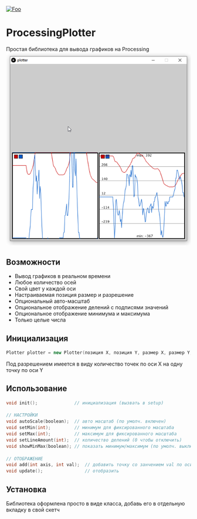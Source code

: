 [![Foo](https://img.shields.io/badge/README-ENGLISH-brightgreen.svg?style=for-the-badge)](https://github-com.translate.goog/GyverLibs/ProcessingPlotter?_x_tr_sl=ru&_x_tr_tl=en)

# ProcessingPlotter
 Простая библиотека для вывода графиков на Processing
![image](/plotterimg.png)

## Возможности
- Вывод графиков в реальном времени
- Любое количество осей
- Свой цвет у каждой оси
- Настраиваемая позиция размер и разрешение
- Опциональный авто-масштаб
- Опциональное отображение делений с подписями значений
- Опциональное отображение минимума и максимума
- Только целые числа

## Инициализация
```cpp
Plotter plotter = new Plotter(позиция X, позиция Y, размер X, размер Y, кол-во осей, разрешение);
```
Под разрешением имеется в виду количество точек по оси Х на одну точку по оси Y

## Использование
```cpp
void init();              // инициализация (вызвать в setup)

// НАСТРОЙКИ
void autoScale(boolean);  // авто масштаб (по умолч. включен)
void setMin(int);         // минимум для фиксированного масштаба
void setMax(int);         // максимум для фиксированного масштаба
void setLineAmount(int);  // количество делений (0 чтобы отключить)
void showMinMax(boolean); // показать минимум/максимум (по умолч. выключено)

// ОТОБРАЖЕНИЕ
void add(int axis, int val);  // добавить точку со занчением val по оси axis
void update();                // отобразить
```

## Установка
Библиотека оформлена просто в виде класса, добавь его в отдельную вкладку в свой скетч
